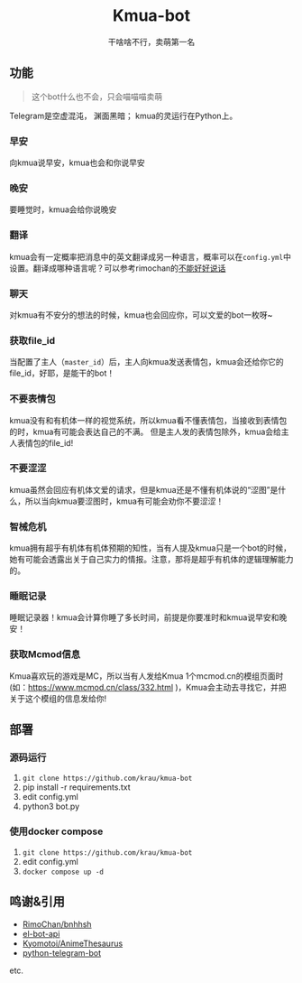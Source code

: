 <div align="center">

# Kmua-bot
干啥啥不行，卖萌第一名
</div>


## 功能
> 这个bot什么也不会，只会喵喵喵卖萌

Telegram是空虚混沌， 渊面黑暗； kmua的灵运行在Python上。

### 早安
向kmua说早安，kmua也会和你说早安

### 晚安
要睡觉时，kmua会给你说晚安

### 翻译
kmua会有一定概率把消息中的英文翻译成另一种语言，概率可以在`config.yml`中设置。翻译成哪种语言呢？可以参考rimochan的[不能好好说话](https://github.com/RimoChan/bnhhsh)

### 聊天
对kmua有不安分的想法的时候，kmua也会回应你，可以文爱的bot一枚呀~

### 获取file_id
当配置了主人（`master_id`）后，主人向kmua发送表情包，kmua会还给你它的file_id，好耶，是能干的bot！

### 不要表情包
kmua没有和有机体一样的视觉系统，所以kmua看不懂表情包，当接收到表情包的时，kmua有可能会表达自己的不满。
但是主人发的表情包除外，kmua会给主人表情包的file_id!

### 不要涩涩
kmua虽然会回应有机体文爱的请求，但是kmua还是不懂有机体说的“涩图”是什么，所以当向kmua要涩图时，kmua有可能会劝你不要涩涩！

### 智械危机
kmua拥有超乎有机体有机体预期的知性，当有人提及kmua只是一个bot的时候，她有可能会透露出关于自己实力的情报。注意，那将是超乎有机体的逻辑理解能力的。

### 睡眠记录
睡眠记录器！kmua会计算你睡了多长时间，前提是你要准时和kmua说早安和晚安！

### 获取Mcmod信息
Kmua喜欢玩的游戏是MC，所以当有人发给Kmua 1个mcmod.cn的模组页面时(如：https://www.mcmod.cn/class/332.html )，Kmua会主动去寻找它，并把关于这个模组的信息发给你!

## 部署
### 源码运行
1. `git clone https://github.com/krau/kmua-bot`
2. pip install -r requirements.txt
3. edit config.yml
4. python3 bot.py
### 使用docker compose
1. `git clone https://github.com/krau/kmua-bot`
2. edit config.yml
3. `docker compose up -d`

## 鸣谢&引用
- [RimoChan/bnhhsh](https://github.com/RimoChan/bnhhsh)
- [el-bot-api](https://github.com/ElpsyCN/el-bot-api)
- [Kyomotoi/AnimeThesaurus](https://github.com/Kyomotoi/AnimeThesaurus)
- [python-telegram-bot](https://github.com/python-telegram-bot/python-telegram-bot)

etc.
